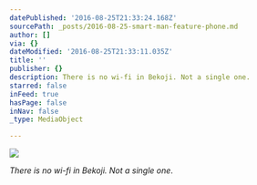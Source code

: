 ```yaml
---
datePublished: '2016-08-25T21:33:24.168Z'
sourcePath: _posts/2016-08-25-smart-man-feature-phone.md
author: []
via: {}
dateModified: '2016-08-25T21:33:11.035Z'
title: ''
publisher: {}
description: There is no wi-fi in Bekoji. Not a single one.
starred: false
inFeed: true
hasPage: false
inNav: false
_type: MediaObject

---
```

![](https://the-grid-user-content.s3-us-west-2.amazonaws.com/687c85d7-db44-4e33-8062-53fde9ea6ebf.jpg)

_There is no wi-fi in Bekoji. Not a single one_.